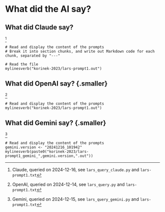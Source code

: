 # What did the AI say?

## What did Claude say?

[^claude1] 

```{r, results="asis"}
# Read and display the content of the prompts
# Break it into section chunks, and write out Markdown code for each chunk, separated by "---"

# Read the file
mylinesverb("korinek-2023/lars-prompt1.out")
```

[^claude1]: Claude, queried on 2024-12-16, see `lars_query_claude.py` and `lars-prompt1.txt`


## What did OpenAI say? {.smaller}

[^openai1]

```{r, results="asis"}
# Read and display the content of the prompts
mylinesverb("korinek-2023/lars-prompt1.out")
```

[^openai1]: OpenAI, queried on 2024-12-14, see `lars_query.py` and `lars-prompt1.txt`


## What did Gemini say? {.smaller}

[^gemini1]

```{r, results="asis"}
# Read and display the content of the prompts
gemini.version <- "20241216_101942"
mylinesverb(paste0("korinek-2023/lars-prompt1_gemini_",gemini.version,".out"))
```

[^gemini1]: Gemini, queried on 2024-12-15, see `lars_query_gemini.py` and `lars-prompt1.txt`